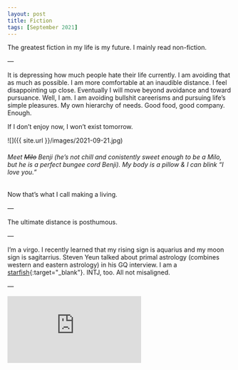 ```yaml
---
layout: post
title: Fiction
tags: [September 2021]
---
```


The greatest fiction in my life is my future. I mainly read non-fiction.

—

It is depressing how much people hate their life currently. I am avoiding that as much as possible. I am more comfortable at an inaudible distance. I feel disappointing up close. Eventually I will move beyond avoidance and toward pursuance. Well, I am. I am avoiding bullshit careerisms and pursuing life’s simple pleasures. My own hierarchy of needs. Good food, good company. Enough.

If I don’t enjoy now, I won’t exist tomorrow. 

![]({{ site.url }}/images/2021-09-21.jpg)
###### Meet ~~Milo~~ Benji (he’s not chill and conistently sweet enough to be a Milo, but he is a perfect bungee cord Benji). My body is a pillow & I can blink “I love you.”

Now that’s what I call making a living.

— 

The ultimate distance is posthumous.

—

I’m a virgo. I recently learned that my rising sign is aquarius and my moon sign is sagitarrius. Steven Yeun talked about primal astrology (combines western and eastern astrology) in his GQ interview. I am a [starfish](https://www.primalastrology.com/sea-star.html){:target="_blank"}. INTJ, too. All not misaligned.

—

<div class="responsive_iframe">
   <iframe src="https://www.youtube.com/embed/rWEI9y6PElo" frameborder="0" allow="accelerometer; autoplay; clipboard-write; encrypted-media; gyroscope; picture-in-picture" allowfullscreen></iframe>
</div>